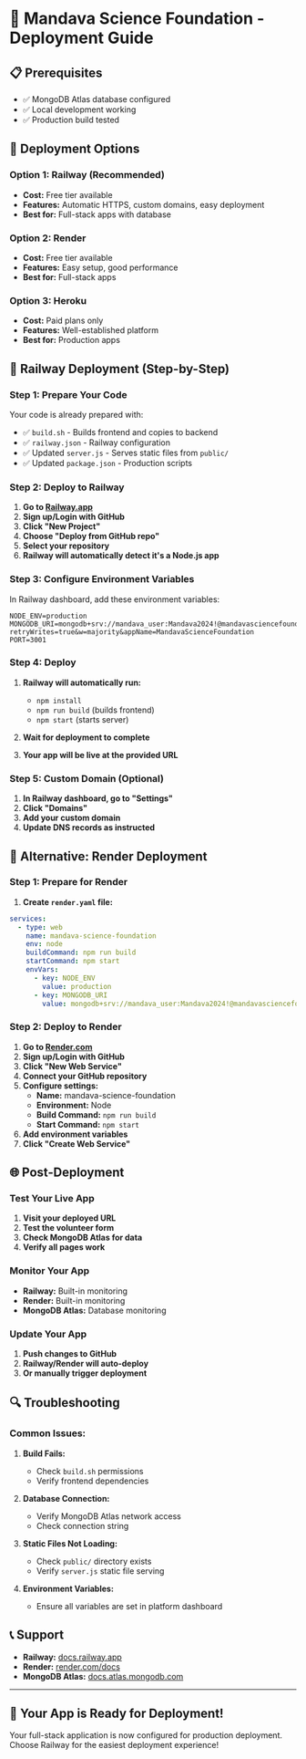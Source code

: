 # 🚀 Mandava Science Foundation - Deployment Guide

## 📋 **Prerequisites**

- ✅ MongoDB Atlas database configured
- ✅ Local development working
- ✅ Production build tested

## 🎯 **Deployment Options**

### **Option 1: Railway (Recommended)**
- **Cost:** Free tier available
- **Features:** Automatic HTTPS, custom domains, easy deployment
- **Best for:** Full-stack apps with database

### **Option 2: Render**
- **Cost:** Free tier available
- **Features:** Easy setup, good performance
- **Best for:** Full-stack apps

### **Option 3: Heroku**
- **Cost:** Paid plans only
- **Features:** Well-established platform
- **Best for:** Production apps

## 🚀 **Railway Deployment (Step-by-Step)**

### **Step 1: Prepare Your Code**

Your code is already prepared with:
- ✅ `build.sh` - Builds frontend and copies to backend
- ✅ `railway.json` - Railway configuration
- ✅ Updated `server.js` - Serves static files from `public/`
- ✅ Updated `package.json` - Production scripts

### **Step 2: Deploy to Railway**

1. **Go to [Railway.app](https://railway.app)**
2. **Sign up/Login with GitHub**
3. **Click "New Project"**
4. **Choose "Deploy from GitHub repo"**
5. **Select your repository**
6. **Railway will automatically detect it's a Node.js app**

### **Step 3: Configure Environment Variables**

In Railway dashboard, add these environment variables:

```
NODE_ENV=production
MONGODB_URI=mongodb+srv://mandava_user:Mandava2024!@mandavasciencefoundatio.9s1w5uq.mongodb.net/mandava?retryWrites=true&w=majority&appName=MandavaScienceFoundation
PORT=3001
```

### **Step 4: Deploy**

1. **Railway will automatically run:**
   - `npm install`
   - `npm run build` (builds frontend)
   - `npm start` (starts server)

2. **Wait for deployment to complete**
3. **Your app will be live at the provided URL**

### **Step 5: Custom Domain (Optional)**

1. **In Railway dashboard, go to "Settings"**
2. **Click "Domains"**
3. **Add your custom domain**
4. **Update DNS records as instructed**

## 🔧 **Alternative: Render Deployment**

### **Step 1: Prepare for Render**

1. **Create `render.yaml` file:**

```yaml
services:
  - type: web
    name: mandava-science-foundation
    env: node
    buildCommand: npm run build
    startCommand: npm start
    envVars:
      - key: NODE_ENV
        value: production
      - key: MONGODB_URI
        value: mongodb+srv://mandava_user:Mandava2024!@mandavasciencefoundatio.9s1w5uq.mongodb.net/mandava?retryWrites=true&w=majority&appName=MandavaScienceFoundation
```

### **Step 2: Deploy to Render**

1. **Go to [Render.com](https://render.com)**
2. **Sign up/Login with GitHub**
3. **Click "New Web Service"**
4. **Connect your GitHub repository**
5. **Configure settings:**
   - **Name:** mandava-science-foundation
   - **Environment:** Node
   - **Build Command:** `npm run build`
   - **Start Command:** `npm start`
6. **Add environment variables**
7. **Click "Create Web Service"**

## 🌐 **Post-Deployment**

### **Test Your Live App**

1. **Visit your deployed URL**
2. **Test the volunteer form**
3. **Check MongoDB Atlas for data**
4. **Verify all pages work**

### **Monitor Your App**

- **Railway:** Built-in monitoring
- **Render:** Built-in monitoring
- **MongoDB Atlas:** Database monitoring

### **Update Your App**

1. **Push changes to GitHub**
2. **Railway/Render will auto-deploy**
3. **Or manually trigger deployment**

## 🔍 **Troubleshooting**

### **Common Issues:**

1. **Build Fails:**
   - Check `build.sh` permissions
   - Verify frontend dependencies

2. **Database Connection:**
   - Verify MongoDB Atlas network access
   - Check connection string

3. **Static Files Not Loading:**
   - Check `public/` directory exists
   - Verify `server.js` static file serving

4. **Environment Variables:**
   - Ensure all variables are set in platform dashboard

## 📞 **Support**

- **Railway:** [docs.railway.app](https://docs.railway.app)
- **Render:** [render.com/docs](https://render.com/docs)
- **MongoDB Atlas:** [docs.atlas.mongodb.com](https://docs.atlas.mongodb.com)

---

## 🎉 **Your App is Ready for Deployment!**

Your full-stack application is now configured for production deployment. Choose Railway for the easiest deployment experience! 